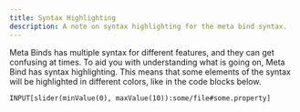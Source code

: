 ```yaml
---
title: Syntax Highlighting
description: A note on syntax highlighting for the meta bind syntax.
---
```


Meta Binds has multiple syntax for different features, and they can get confusing at times.
To aid you with understanding what is going on, Meta Bind has syntax highlighting.
This means that some elements of the syntax will be highlighted in different colors, like in the code blocks below.

```meta-bind
INPUT[slider(minValue(0), maxValue(10)):some/file#some.property]
```
